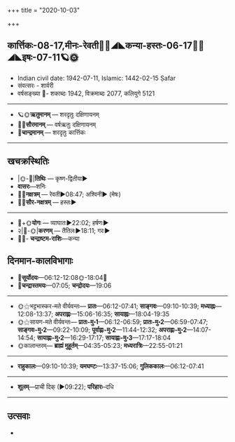 +++
title = "2020-10-03"

+++
## कार्त्तिकः-08-17,मीनः-रेवती🌛🌌◢◣कन्या-हस्तः-06-17🌌🌞◢◣इषः-07-11🪐🌞
- Indian civil date: 1942-07-11, Islamic: 1442-02-15 Ṣafar
- संवत्सरः - शार्वरी
- वर्षसङ्ख्या 🌛- शकाब्दः 1942, विक्रमाब्दः 2077, कलियुगे 5121
___________________
- 🪐🌞**ऋतुमानम्** — शरदृतुः दक्षिणायनम्
- 🌌🌞**सौरमानम्** — वर्षऋतुः दक्षिणायनम्
- 🌛**चान्द्रमानम्** — शरदृतुः कार्त्तिकः
___________________


## खचक्रस्थितिः
- |🌞-🌛|**तिथिः** — कृष्ण-द्वितीया►  
- **वासरः**—शनिः  
- 🌌🌛**नक्षत्रम्** — रेवती►08:47; अश्विनी► (मेषः)  
- 🌌🌞**सौर-नक्षत्रम्** — हस्तः►  
___________________
- 🌛+🌞**योगः** — व्याघातः►22:02; हर्षणः►  
- २|🌛-🌞|**करणम्** — तैतिलः►18:11; गरः►  
- 🌌🌛- **चन्द्राष्टम-राशिः**—कन्या  


## दिनमान-कालविभागाः
- 🌅**सूर्योदयः**—06:12-12:08🌞️-18:04🌇  
- 🌛**चन्द्रास्तमयः**—07:05; **चन्द्रोदयः**—19:06  
___________________
- 🌞⚝भट्टभास्कर-मते वीर्यवन्तः— **प्रातः**—06:12-07:41; **साङ्गवः**—09:10-10:39; **मध्याह्नः**—12:08-13:37; **अपराह्णः**—15:06-16:35; **सायाह्नः**—18:04-19:35  
- 🌞⚝सायण-मते वीर्यवन्तः— **प्रातः-मु॰1**—06:12-06:59; **प्रातः-मु॰2**—06:59-07:47; **साङ्गवः-मु॰2**—09:22-10:09; **पूर्वाह्णः-मु॰2**—11:44-12:32; **अपराह्णः-मु॰2**—14:07-14:54; **सायाह्णः-मु॰2**—16:29-17:17; **सायाह्णः-मु॰3**—17:17-18:04  
- 🌞कालान्तरम्— **ब्राह्मं मुहूर्तम्**—04:35-05:23; **मध्यरात्रिः**—22:55-01:21  
___________________
- **राहुकालः**—09:10-10:39; **यमघण्टः**—13:37-15:06; **गुलिककालः**—06:12-07:41  
___________________
- **शूलम्**—प्राची दिक् (►09:22); **परिहारः**–दधि  
___________________

## उत्सवाः
- 
